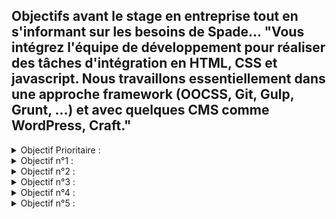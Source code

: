 ## Objectifs avant le stage en entreprise tout en s'informant sur les besoins de Spade... "Vous intégrez l'équipe de développement pour réaliser des tâches d'intégration en HTML, CSS et javascript. Nous travaillons essentiellement dans une approche framework (OOCSS, Git, Gulp, Grunt, ...) et avec quelques CMS comme WordPress, Craft."

<details>
  <summary>Objectif Prioritaire :</summary>
  <p>Initialiser mon portfolio.</p>  
</details>
<details>
  <summary>Objectif n°1 :</summary>
  <p>Perfectionnement de git via l'utilisation de gitKraken bien comprendre toutes les petites subtilités.</p>  
</details>
<details>
  <summary>Objectif n°2 :</summary>
  <p>Commencer a se pencher a l'utilisation du CMS Wordpress !!!! /!\ Urgent /!\.</p>  
</details>
<details>
  <summary>Objectif n°3 :</summary>
  <p>Utilisation du framework Bootstrap : https://www.youtube.com/watch?v=wywJ9BaZD_Q et/ou https://openclassrooms.com/courses/prenez-en-main-bootstrap/mise-en-route-8</p>  
</details>
<details>
  <summary>Objectif n°4 :</summary>
  <p>Utilisation du framework Vue.js : https://fr.vuejs.org/index.html</p>  
</details>
<details>
  <summary>Objectif n°5 :</summary>
  <p>Compréhension de ReactJS gros + https://www.udemy.com/the-complete-javascript-course/learn/v4/t/lecture/5869076?start=0</p>  
</details>